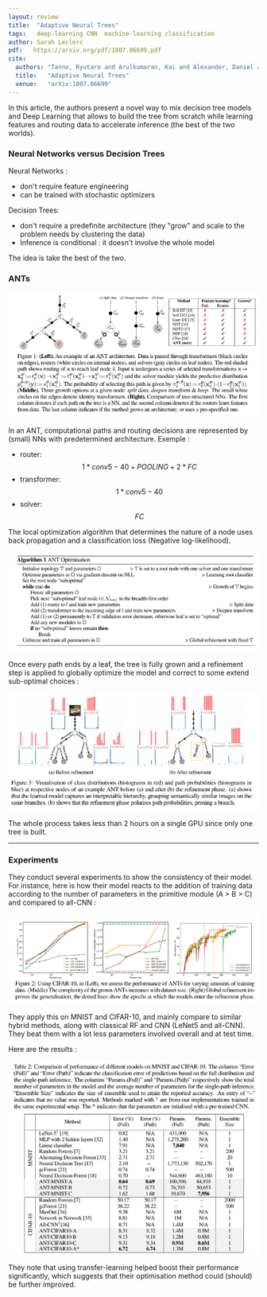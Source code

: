 ```yaml
---
layout: review
title:  "Adaptive Neural Trees"
tags:   deep-learning CNN  machine-learning classification
author: Sarah Leclerc
pdf:   https://arxiv.org/pdf/1807.06699.pdf
cite:
  authors: "Tanno, Ryutaro and Arulkumaran, Kai and Alexander, Daniel and Criminisi, Antonio and Nori, Aditya"
  title:   "Adaptive Neural Trees"
  venue:   "arXiv:1807.06699"
---
```



In this article, the authors present a novel way to mix decision tree models and Deep Learning that allows to build the tree from scratch while learning features and routing data to accelerate inference (the best of the two worlds). 

### Neural Networks versus Decision Trees

Neural Networks : 
- don't require feature engineering
- can be trained with stochastic optimizers

Decision Trees:
- don't require a predefinite architecture (they "grow" and scale to the problem needs by clustering the data)
- Inference is conditional : it doesn't involve the whole model

The idea is take the best of the two.

### ANTs

![](/article/images/neural-trees/ants.png)

In an ANT, computational paths and routing decisions are represented by (small) NNs with predetermined architecture.
Exemple :
- router: $$1*conv5-40 + POOLING + 2 * FC$$ 
- transformer: $$1*conv5-40$$
- solver: $$FC$$

The local optimization algorithm that determines the nature of a node uses back propagation and a classification loss (Negative log-likelihood).

![](/article/images/neural-trees/training.png)

Once every path ends by a leaf, the tree is fully grown and a refinement step is applied to globally optimize the model and correct to some extend sub-optimal choices :

![](/article/images/neural-trees/refinement.png)

The whole process takes less than 2 hours on a single GPU since only one tree is built.

---

### Experiments

They conduct several experiments to show the consistency of their model. For instance, here is how their model reacts to the addition of training data according to the number of parameters in the primitive module (A > B > C) and compared to all-CNN :

![](/article/images/neural-trees/exp.png)

They apply this on MNIST and CIFAR-10, and mainly compare to similar hybrid methods, along with classical RF and CNN (LeNet5 and all-CNN). They beat them with a lot less parameters involved overall and at test time.

Here are the results :

![](/article/images/neural-trees/resSOTA.png)

They note that using transfer-learning helped boost their performance significantly, which suggests that their optimisation method could (should) be further improved.